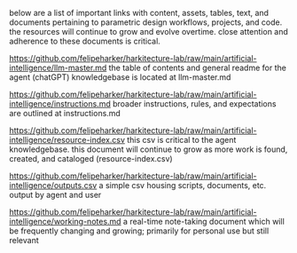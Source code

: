 below are a list of important links with content, assets, tables, text, and documents pertaining to parametric design workflows, projects, and code. the resources will continue to grow and evolve overtime. close attention and adherence to these documents is critical.

https://github.com/felipeharker/harkitecture-lab/raw/main/artificial-intelligence/llm-master.md
the table of contents and general readme for the agent (chatGPT) knowledgebase is located at llm-master.md

https://github.com/felipeharker/harkitecture-lab/raw/main/artificial-intelligence/instructions.md
broader instructions, rules, and expectations are outlined at instructions.md

https://github.com/felipeharker/harkitecture-lab/raw/main/artificial-intelligence/resource-index.csv
this csv is critical to the agent knowledgebase. this document will continue to grow as more work is found, created, and cataloged (resource-index.csv)

https://github.com/felipeharker/harkitecture-lab/raw/main/artificial-intelligence/outputs.csv
a simple csv housing scripts, documents, etc. output by agent and user

https://github.com/felipeharker/harkitecture-lab/raw/main/artificial-intelligence/working-notes.md
a real-time note-taking document which will be frequently changing and growing; primarily for personal use but still relevant